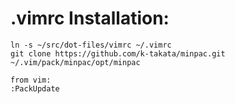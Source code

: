 # .vimrc Installation:

```shell
ln -s ~/src/dot-files/vimrc ~/.vimrc
git clone https://github.com/k-takata/minpac.git ~/.vim/pack/minpac/opt/minpac

from vim:
:PackUpdate
```

